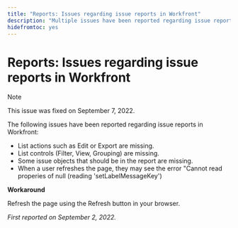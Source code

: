 ```yaml
---
title: "Reports: Issues regarding issue reports in Workfront"
description: "Multiple issues have been reported regarding issue reports in Workfront."
hidefromtoc: yes
---
```


# Reports: Issues regarding issue reports in Workfront

>[!NOTE]
>
>This issue was fixed on September 7, 2022.

The following issues have been reported regarding issue reports in Workfront:

* List actions such as Edit or Export are missing.
* List controls (Filter, View, Grouping) are missing.
* Some issue objects that should be in the report are missing.
* When a user refreshes the page, they may see the error "Cannot read properies of null (reading 'setLabelMessageKey')

**Workaround**

Refresh the page using the Refresh button in your browser.

_First reported on September 2, 2022._


